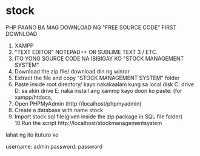 # stock

PHP PAANO BA MAG DOWNLOAD NG "FREE SOURCE CODE"
FIRST DOWNLOAD

1. XAMPP
2. "TEXT EDITOR" NOTEPAD++ OR SUBLIME TEXT 3 / ETC.
3. ITO YONG SOURCE CODE NA IBIBIGAY KO 
     "STOCK MANAGEMENT SYSTEM"
4. Download the zip file/ download din ng winrar
5. Extract the file and copy "STOCK MANAGEMENT SYSTEM" folder
6. Paste inside root directory/ kayo nakakaalam kung sa local disk C: drive D: sa akin drive E: naka install ang xammp kayo doon ko paste: (for xampp/htdocs, 
7. Open PHPMyAdmin (http://localhost/phpmyadmin)
8. Create a database with name stock
9. Import stock.sql file(given inside the zip package in SQL file folder)
10.Run the script http://localhost/stockmanagementsystem 

lahat ng ito ituturo ko

username: admin
password: password
